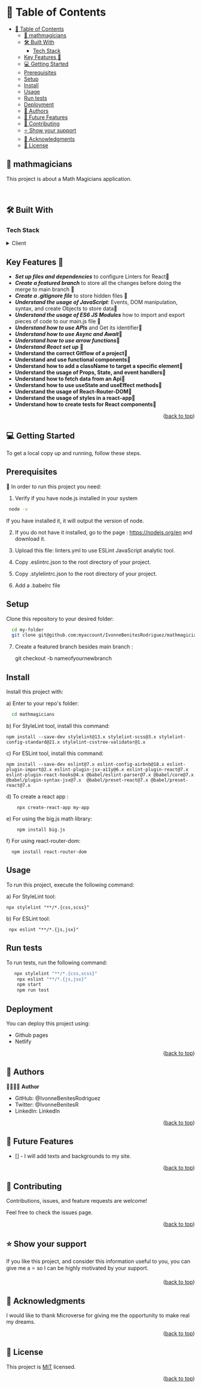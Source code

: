 # 📗 Table of Contents

- [📗 Table of Contents](#-table-of-contents)
  - [📖 mathmagicians](#-mathmagicians)
  - [🛠 Built With ](#-built-with-)
    - [Tech Stack ](#tech-stack-)
  - [Key Features 🌸](#key-features-)
  - [💻 Getting Started ](#-getting-started-)
  - [Prerequisites](#prerequisites)
  - [Setup](#setup)
  - [Install ](#install-)
  - [Usage](#usage)
  - [Run tests ](#run-tests-)
  - [Deployment ](#deployment-)
  - [👥 Authors ](#-authors-)
  - [🔭 Future Features ](#-future-features-)
  - [🤝 Contributing ](#-contributing-)
  - [⭐️ Show your support](#️-show-your-support)
  - [🙏 Acknowledgments ](#-acknowledgments-)
  - [📝 License ](#-license-)

<!-- Project Description -->

## 📖 mathmagicians<a name="about-project"></a>
This project is about a Math Magicians application.<br/> 
<!-- This time we have created test for 2 js files calculate and operate.
Also we have created testings for the other react components.  -->
<!-- It is a SPA which contains a Home, Calculator and a Quote page.<br/> -->
<br/>

## 🛠 Built With <a name="built-with"></a> 

### Tech Stack <a name="tech-stack"></a> 

<details>
<summary>Client</summary>
<ul>
<li><a href="https://react.dev/">React</a></li>
<li><a href="https://github.com/microverseinc/linters-config/tree/master/react-redux">Linters for React & Redux</a></li>
<li><a href="https://www.npmjs.com/package/big.js?activeTab=readme">big.js</a></li>
<li><a href="https://api-ninjas.com/api/quotes">Api Ninjas</a></li>
<li><a href="https://reactrouter.com/en/main">React Router Dom</a></li>
<!-- <li><a href="https://jestjs.io/">Jest</a></li> -->
</ul><br/>
</details>

<!-- Feature -->
## Key Features 🌸<a name="key-features"></a><br/> 
- ***Set up files and dependencies*** to configure Linters for React📍
- ***Create a featured branch*** to store all the changes before doing the merge to main branch 📍
- ***Create a .gitignore file*** to store hidden files 📍
- ***Understand the usage of JavaScript***: Events, DOM manipulation, syntax, and create Objects to store data📍
- ***Understand the usage of ES6 JS Modules*** how to import and export pieces of code to our main.js file 📍
- ***Understand how to use APIs*** and Get its identifier📍
- ***Understand how to use Async and Await***📍
- ***Understand how to use arrow functions***📍
- ***Understand React set up*** 📍
- **Understand the correct Gitflow of a project**📍
- **Understand and use functional components**📍
- **Understand how to add a className to target a specific element**📍
- **Understand the usage of Props, State, and event handlers**📍
- **Understand how to fetch data from an Api**📍
- **Understand how to use useState and useEffect methods**📍
- **Understand the usage of React-Router-DOM**📍
- **Understand the usage of styles in a react-app**📍
- **Understand how to create tests for React components**📍

<p align="right">(<a href="#readme-top">back to top</a>)</p>

<!--Getting Started-->
## 💻 Getting Started <a name="getting-started"></a>

To get a local copy up and running, follow these steps.

## Prerequisites

📍 In order to run this project you need:

1) Verify if you have node.js installed in your system
   
```sh   
 node -v
 ```
If you have installed it, it will output the version of node.

2) If you do not have it installed, go to the page : https://nodejs.org/en and download it.

3) Upload this file: linters.yml to use ESLint JavaScript analytic tool.

4) Copy .eslintrc.json to the root directory of your project.

5) Copy .stylelintrc.json to the root directory of your project.
   
6) Add a .babelrc file
   
## Setup

Clone this repository to your desired folder:

```sh
  cd my-folder
  git clone git@github.com:myaccount/IvonneBenitesRodriguez/mathmagicians.git
```

7) Create a featured branch besides main branch :

   git checkout -b nameofyournewbranch

## Install <br/>

Install this project with: <br/>

a) Enter to your repo's folder:

```sh
  cd mathmagicians
```

b) For StyleLint tool, install this command:

  ```
  npm install --save-dev stylelint@13.x stylelint-scss@3.x stylelint-config-standard@21.x stylelint-csstree-validator@1.x
  ```

c) For ESLint tool, install this command:

   ``` npm install --save-dev eslint@7.x eslint-config-airbnb@18.x eslint-plugin-import@2.x eslint-plugin-jsx-a11y@6.x eslint-plugin-react@7.x eslint-plugin-react-hooks@4.x @babel/eslint-parser@7.x @babel/core@7.x  @babel/plugin-syntax-jsx@7.x  @babel/preset-react@7.x @babel/preset-react@7.x ```<br/>

d) To create a react app :

```
    npx create-react-app my-app
```
e) For using the big.js math library:

```
    npm install big.js
```
f) For using react-router-dom:
```
  npm install react-router-dom
```

## Usage
To run this project, execute the following command:


a) For StyleLint tool:

    npx stylelint "**/*.{css,scss}"

b) For ESLint tool:

     npx eslint "**/*.{js,jsx}"
    
## Run tests <br/>

To run tests, run the following command:
```sh
   npx stylelint "**/*.{css,scss}"
    npx eslint "**/*.{js,jsx}"
    npm start
    npm run test
```

## Deployment <br/>

You can deploy this project using:

- Github pages
- Netlify

<p align="right">(<a href="#readme-top">back to top</a>)</p>

<!--Authors-->
## 👥 Authors <a name="authors"></a>
👩🏽‍💻🌸 **Author**

- GitHub: @IvonneBenitesRodriguez
- Twitter: @IvonneBenitesR
- LinkedIn: LinkedIn
 
<p align="right">(<a href="#readme-top">back to top</a>)</p>

<!--Future Features-->

## 🔭 Future Features <br/>
 - [] - I will add texts and backgrounds to my site.

<p align="right">(<a href="#readme-top">back to top</a>)</p>

## 🤝 Contributing <a name="contributing"></a> 

Contributions, issues, and feature requests are welcome!

Feel free to check the issues page.

<p align="right">(<a href="#readme-top">back to top</a>)</p>

<!--Support-->

## ⭐️ Show your support 
If you like this project, and consider this information useful to you, you can give me a ⭐️ so I can be highly motivated by your support.

<p align="right">(<a href="#readme-top">back to top</a>)</p>

<!--Acknowledgements-->

## 🙏 Acknowledgments <a name="acknowledgements"></a>
I would like to thank Microverse for giving me the opportunity to make real my dreams.

<p align="right">(<a href="#readme-top">back to top</a>)</p>

<!--License-->

## 📝 License <a name="license"></a>

This project is [MIT](./LICENSE) licensed.

<p align="right">(<a href="#readme-top">back to top</a>)</p>







